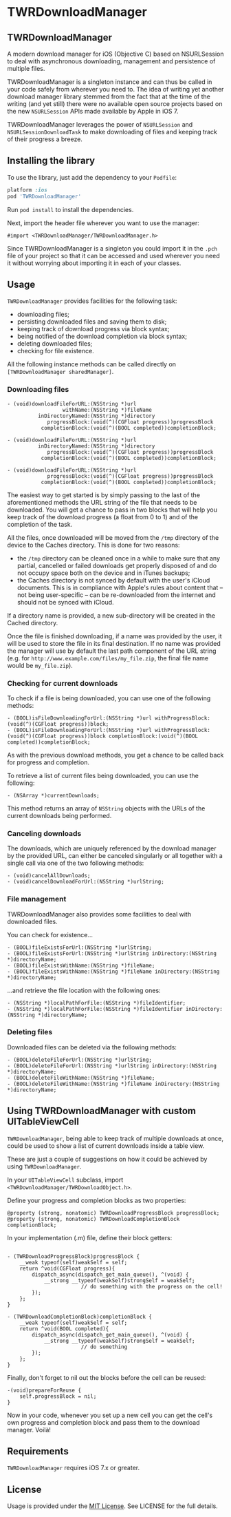 TWRDownloadManager
=================

## TWRDownloadManager

A modern download manager for iOS (Objective C) based on NSURLSession to deal with asynchronous downloading, management and persistence of multiple files.

TWRDownloadManager is a singleton instance and can thus be called in your code safely from wherever you need to. The idea of writing yet another download manager library stemmed from the fact that at the time of the writing (and yet still) there were no available open source projects based on the new `NSURLSession` APIs made available by Apple in iOS 7.

TWRDownloadManager leverages the power of `NSURLSession` and `NSURLSessionDownloadTask` to make downloading of files and keeping track of their progress a breeze.

## Installing the library

To use the library, just add the dependency to your `Podfile`:

```ruby
platform :ios
pod 'TWRDownloadManager'
```

Run `pod install` to install the dependencies.

Next, import the header file wherever you want to use the manager:

```objc
#import <TWRDownloadManager/TWRDownloadManager.h>
```

Since TWRDownloadManager is a singleton you could import it in the `.pch` file of your project so that it can be accessed and used wherever you need it without worrying about importing it in each of your classes.

## Usage

`TWRDownloadManager` provides facilities for the following task:

- downloading files;
- persisting downloaded files and saving them to disk;
- keeping track of download progress via block syntax;
- being notified of the download completion via block syntax;
- deleting downloaded files;
- checking for file existence.

All the following instance methods can be called directly on `
[TWRDownloadManager sharedManager]`.

### Downloading files

```objc 
- (void)downloadFileForURL:(NSString *)url
                  withName:(NSString *)fileName
          inDirectoryNamed:(NSString *)directory
             progressBlock:(void(^)(CGFloat progress))progressBlock
           completionBlock:(void(^)(BOOL completed))completionBlock;

- (void)downloadFileForURL:(NSString *)url
          inDirectoryNamed:(NSString *)directory
             progressBlock:(void(^)(CGFloat progress))progressBlock
           completionBlock:(void(^)(BOOL completed))completionBlock;

- (void)downloadFileForURL:(NSString *)url
             progressBlock:(void(^)(CGFloat progress))progressBlock
           completionBlock:(void(^)(BOOL completed))completionBlock;
```

The easiest way to get started is by simply passing to the last of the aforementioned methods the URL string of the file that needs to be downloaded. You will get a chance to pass in two blocks that will help you keep track of the download progress (a float from 0 to 1) and of the completion of the task.

All the files, once downloaded will be moved from the `/tmp` directory of the device to the Caches directory. This is done for two reasons:
 
- the `/tmp` directory can be cleaned once in a while to make sure that any partial, cancelled or failed downloads get properly disposed of and do not occupy space both on the device and in iTunes backups;
- the Caches directory is not synced by default with the user's iCloud documents. This is in compliance with Apple's rules about content that – not being user-specific – can be re-downloaded from the internet and should not be synced with iCloud.

If a directory name is provided, a new sub-directory will be created in the Cached directory.

Once the file is finished downloading, if a name was provided by the user, it will be used to store the file in its final destination. If no name was provided the manager will use by default the last path component of the URL string (e.g. for `http://www.example.com/files/my_file.zip`, the final file name would be `my_file.zip`).

### Checking for current downloads 

To check if a file is being downloaded, you can use one of the following methods:

```objc
- (BOOL)isFileDownloadingForUrl:(NSString *)url withProgressBlock:(void(^)(CGFloat progress))block;
- (BOOL)isFileDownloadingForUrl:(NSString *)url withProgressBlock:(void(^)(CGFloat progress))block completionBlock:(void(^)(BOOL completed))completionBlock;
```

As with the previous download methods, you get a chance to be called back for progress and completion.

To retrieve a list of current files being downloaded, you can use the following:

```objc 
- (NSArray *)currentDownloads;
```

This method returns an array of `NSString` objects with the URLs of the current downloads being performed.

### Canceling downloads

The downloads, which are uniquely referenced by the download manager by the provided URL, can either be canceled singularly or all together with a single call via one of the two following methods:

```objc
- (void)cancelAllDownloads;
- (void)cancelDownloadForUrl:(NSString *)urlString;
```

### File management

TWRDownloadManager also provides some facilities to deal with downloaded files. 

You can check for existence...

```objc
- (BOOL)fileExistsForUrl:(NSString *)urlString;
- (BOOL)fileExistsForUrl:(NSString *)urlString inDirectory:(NSString *)directoryName;
- (BOOL)fileExistsWithName:(NSString *)fileName;
- (BOOL)fileExistsWithName:(NSString *)fileName inDirectory:(NSString *)directoryName;
```

...and retrieve the file location with the following ones:

```objc
- (NSString *)localPathForFile:(NSString *)fileIdentifier;
- (NSString *)localPathForFile:(NSString *)fileIdentifier inDirectory:(NSString *)directoryName;
```

### Deleting files

Downloaded files can be deleted via the following methods:

```objc
- (BOOL)deleteFileForUrl:(NSString *)urlString;
- (BOOL)deleteFileForUrl:(NSString *)urlString inDirectory:(NSString *)directoryName;
- (BOOL)deleteFileWithName:(NSString *)fileName;
- (BOOL)deleteFileWithName:(NSString *)fileName inDirectory:(NSString *)directoryName;
```

## Using TWRDownloadManager with custom UITableViewCell

`TWRDownloadManager`, being able to keep track of multiple downloads at once, could be used to show a list of current downloads inside a table view. 

These are just a couple of suggestions on how it could be achieved by using `TWRDownloadManager`.

In your `UITableViewCell` subclass, import `<TWRDownloadManager/TWRDownloadObject.h>`. 

Define your progress and completion blocks as two properties:

```objc
@property (strong, nonatomic) TWRDownloadProgressBlock progressBlock;
@property (strong, nonatomic) TWRDownloadCompletionBlock completionBlock;
```

In your implementation (.m) file, define their block getters:

```objc

- (TWRDownloadProgressBlock)progressBlock {
    __weak typeof(self)weakSelf = self;
    return ^void(CGFloat progress){
        dispatch_async(dispatch_get_main_queue(), ^(void) {
            __strong __typeof(weakSelf)strongSelf = weakSelf;
						// do something with the progress on the cell!
        });
    };
}

- (TWRDownloadCompletionBlock)completionBlock {
    __weak typeof(self)weakSelf = self;
    return ^void(BOOL completed){
        dispatch_async(dispatch_get_main_queue(), ^(void) {
            __strong __typeof(weakSelf)strongSelf = weakSelf;
						// do something 
        });
    };
}
```

Finally, don't forget to nil out the blocks before the cell can be reused:

```objc
-(void)prepareForReuse {
    self.progressBlock = nil;
}
```

Now in your code, whenever you set up a new cell you can get the cell's own progress and completion block and pass them to the download manager. Voilà!

## Requirements

`TWRDownloadManager` requires iOS 7.x or greater.


## License

Usage is provided under the [MIT License](http://opensource.org/licenses/mit-license.php).  See LICENSE for the full details.
